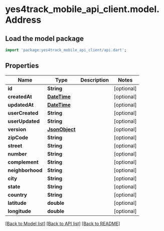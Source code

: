 # yes4track_mobile_api_client.model.Address

## Load the model package
```dart
import 'package:yes4track_mobile_api_client/api.dart';
```

## Properties
Name | Type | Description | Notes
------------ | ------------- | ------------- | -------------
**id** | **String** |  | [optional] 
**createdAt** | [**DateTime**](DateTime.md) |  | [optional] 
**updatedAt** | [**DateTime**](DateTime.md) |  | [optional] 
**userCreated** | **String** |  | [optional] 
**userUpdated** | **String** |  | [optional] 
**version** | [**JsonObject**](.md) |  | [optional] 
**zipCode** | **String** |  | [optional] 
**street** | **String** |  | [optional] 
**number** | **String** |  | [optional] 
**complement** | **String** |  | [optional] 
**neighborhood** | **String** |  | [optional] 
**city** | **String** |  | [optional] 
**state** | **String** |  | [optional] 
**country** | **String** |  | [optional] 
**latitude** | **double** |  | [optional] 
**longitude** | **double** |  | [optional] 

[[Back to Model list]](../README.md#documentation-for-models) [[Back to API list]](../README.md#documentation-for-api-endpoints) [[Back to README]](../README.md)


